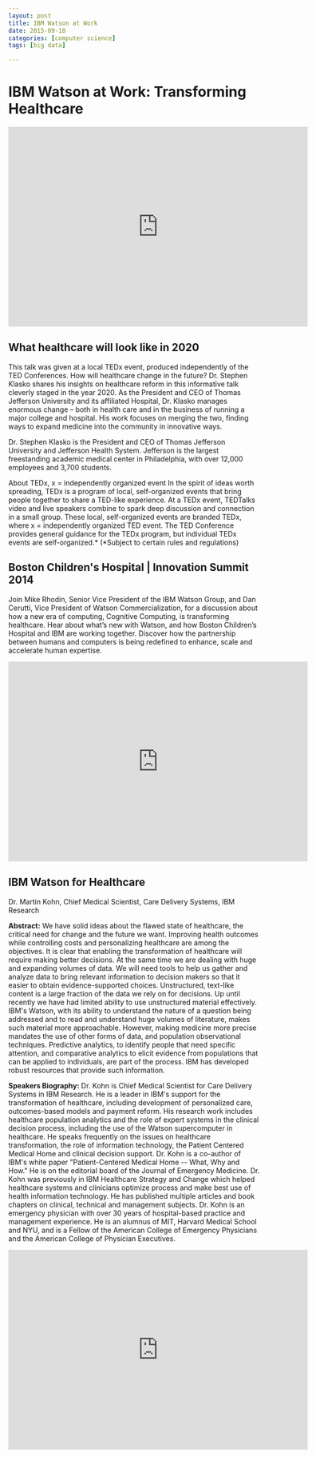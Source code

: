 ```yaml
---
layout: post
title: IBM Watson at Work
date: 2015-09-18
categories: [computer science]
tags: [big data]

---
```



# IBM Watson at Work: Transforming Healthcare 

<iframe width="600" height="400" src="https://www.youtube.com/embed/pHqtrrTaJKY" frameborder="0" allowfullscreen></iframe>

## What healthcare will look like in 2020
This talk was given at a local TEDx event, produced independently of the TED Conferences. How will healthcare change in the future? Dr. Stephen Klasko shares his insights on healthcare reform in this informative talk cleverly staged in the year 2020. As the President and CEO of Thomas Jefferson University and its affiliated Hospital, Dr. Klasko manages enormous change – both in health care and in the business of running a major college and hospital. His work focuses on merging the two, finding ways to expand medicine into the community in innovative ways.

Dr. Stephen Klasko is the President and CEO of Thomas Jefferson University and Jefferson Health System. Jefferson is the largest freestanding academic medical center in Philadelphia, with over 12,000 employees and 3,700 students.

About TEDx, x = independently organized event In the spirit of ideas worth spreading, TEDx is a program of local, self-organized events that bring people together to share a TED-like experience. At a TEDx event, TEDTalks video and live speakers combine to spark deep discussion and connection in a small group. These local, self-organized events are branded TEDx, where x = independently organized TED event. The TED Conference provides general guidance for the TEDx program, but individual TEDx events are self-organized.* (*Subject to certain rules and regulations)


## Boston Children's Hospital | Innovation Summit 2014 

Join Mike Rhodin, Senior Vice President of the IBM Watson Group, and Dan Cerutti, Vice President of Watson Commercialization, for a discussion about how a new era of computing, Cognitive Computing, is transforming healthcare. Hear about what’s new with Watson, and how Boston Children’s Hospital and IBM are working together. Discover how the partnership between humans and computers is being redefined to enhance, scale and accelerate human expertise.

<iframe width="600" height="400" src="https://www.youtube.com/embed/gTFV5yJafCU" frameborder="0" allowfullscreen></iframe>



## IBM Watson for Healthcare

Dr. Martin Kohn, Chief Medical Scientist, Care Delivery Systems, IBM Research

**Abstract:** We have solid ideas about the flawed state of healthcare, the critical need for change and the future we want. Improving health outcomes while controlling costs and personalizing healthcare are among the objectives. It is clear that enabling the transformation of healthcare will require making better decisions. At the same time we are dealing with huge and expanding volumes of data. We will need tools to help us gather and analyze data to bring relevant information to decision makers so that it easier to obtain evidence-supported choices. Unstructured, text-like content is a large fraction of the data we rely on for decisions. Up until recently we have had limited ability to use unstructured material effectively. IBM's Watson, with its ability to understand the nature of a question being addressed and to read and understand huge volumes of literature, makes such material more approachable. However, making medicine more precise mandates the use of other forms of data, and population observational techniques. Predictive analytics, to identify people that need specific attention, and comparative analytics to elicit evidence from populations that can be applied to individuals, are part of the process. IBM has developed robust resources that provide such information.

**Speakers Biography:** Dr. Kohn is Chief Medical Scientist for Care Delivery Systems in IBM Research. He is a leader in IBM's support for the transformation of healthcare, including development of personalized care, outcomes-based models and payment reform. His research work includes healthcare population analytics and the role of expert systems in the clinical decision process, including the use of the Watson supercomputer in healthcare. He speaks frequently on the issues on healthcare transformation, the role of information technology, the Patient Centered Medical Home and clinical decision support. Dr. Kohn is a co-author of IBM's white paper "Patient-Centered Medical Home -- What, Why and How." He is on the editorial board of the Journal of Emergency Medicine. Dr. Kohn was previously in IBM Healthcare Strategy and Change which helped healthcare systems and clinicians optimize process and make best use of health information technology. He has published multiple articles and book chapters on clinical, technical and management subjects. Dr. Kohn is an emergency physician with over 30 years of hospital-based practice and management experience. He is an alumnus of MIT, Harvard Medical School and NYU, and is a Fellow of the American College of Emergency Physicians and the American College of Physician Executives.

<iframe width="600" height="400" src="https://www.youtube.com/embed/UFF9bI6e29U" frameborder="0" allowfullscreen></iframe>